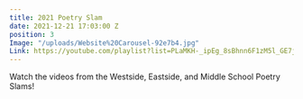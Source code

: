 ```yaml
---
title: 2021 Poetry Slam
date: 2021-12-21 17:03:00 Z
position: 3
Image: "/uploads/Website%20Carousel-92e7b4.jpg"
Link: https://youtube.com/playlist?list=PLaMKH-_ipEg_8sBhnn6F1zM5l_GE7jIFh
---
```


Watch the videos from the Westside, Eastside, and Middle School Poetry Slams!
